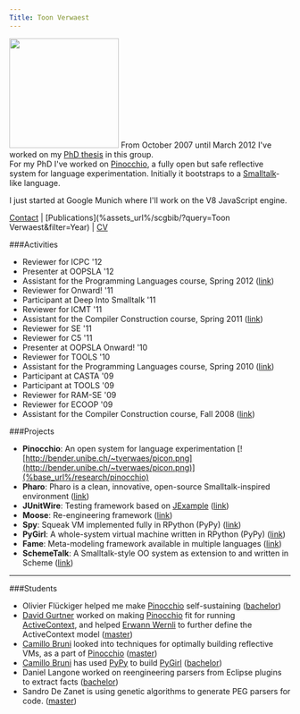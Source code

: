 ```yaml
---
Title: Toon Verwaest
---
```


<span class="passfoto" style="float: right"><img src="http://www.iam.unibe.ch/~verwaest/images/firenze.jpg" style="width: 14em"/>
From October 2007 until March 2012 I've worked on my [PhD thesis](http://scg.unibe.ch/scgbib?query=Verw12a&display=abstract) in this group.

For my PhD I've worked on [Pinocchio](%base_url%/research/pinocchio), a fully open but safe reflective system for language experimentation. Initially it bootstraps to a [Smalltalk](http://www.pharo-project.org)-like language.

I just started at Google Munich where I'll work on the V8 JavaScript engine.

[Contact](%base_url%/staff/toonverwaest/contact) | [Publications](%assets_url%/scgbib/?query=Toon Verwaest&filter=Year) | [CV](%base_url%/staff/toonverwaest/cv)

###Activities


-  Reviewer for ICPC '12
-  Presenter at OOPSLA '12
-  Assistant for the Programming Languages course, Spring 2012 ([link](%base_url%/teaching/pl))
-  Reviewer for Onward! '11
-  Participant at Deep Into Smalltalk '11
-  Reviewer for ICMT '11
-  Assistant for the Compiler Construction course, Spring 2011 ([link](%base_url%/teaching/archive/cc2011))
-  Reviewer for SE '11
-  Reviewer for C5 '11
-  Presenter at OOPSLA Onward! '10
-  Reviewer for TOOLS '10
-  Assistant for the Programming Languages course, Spring 2010 ([link](%base_url%/teaching/pl))
-  Participant at CASTA '09
-  Participant at TOOLS '09
-  Reviewer for RAM-SE '09
-  Reviewer for ECOOP '09
-  Assistant for the Compiler Construction course, Fall 2008 ([link](%base_url%/teaching/archive/cc2011))

###Projects

-  <b>Pinocchio</b>: An open system for language experimentation [![http://bender.unibe.ch/~tverwaes/picon.png](http://bender.unibe.ch/~tverwaes/picon.png)](%base_url%/research/pinocchio)
-  <b>Pharo</b>: Pharo is a clean, innovative, open-source Smalltalk-inspired environment ([link](http://www.pharo-project.org/))
-  <b>JUnitWire</b>: Testing framework based on [JExample](%base_url%/research/jexample) ([link](%base_url%/wiki/projects/archive/junitwire))
-  <b>Moose</b>: Re-engineering framework ([link](http://moose.unibe.ch))
-  <b>Spy</b>: Squeak VM implemented fully in RPython (PyPy) ([link](%base_url%/wiki/projects/archive/spy))
-  <b>PyGirl</b>: A whole-system virtual machine written in RPython (PyPy) ([link](%base_url%/wiki/projects/archive/pygirl))
-  <b>Fame</b>: Meta-modeling framework available in multiple languages ([link](%base_url%/wiki/projects/archive/fame))
-  <b>SchemeTalk</b>: A Smalltalk-style OO system as extension to and written in Scheme ([link](%base_url%/research/schemetalk))

---
###Students


-  Olivier Flückiger helped me make [Pinocchio](%base_url%/research/pinocchio) self-sustaining ([bachelor](%assets_url%/archive/projects/Flue11a.pdf))
-  [David Gurtner](%base_url%/wiki/alumni/DavidGurtner) worked on making [Pinocchio](%base_url%/research/pinocchio) fit for running [ActiveContext](%base_url%/research/ActiveContext), and helped [Erwann Wernli](%base_url%/staff/ewernli) to further define the ActiveContext model ([master](%assets_url%/archive/masters/Gurt11a.pdf))
-  [Camillo Bruni](%base_url%/wiki/alumni/camillobruni) looked into techniques for optimally building reflective VMs, as a part of [Pinocchio](%base_url%/research/pinocchio) ([master](%assets_url%/archive/masters/Brun11a.pdf))
-  [Camillo Bruni](%base_url%/wiki/alumni/camillobruni) has used [PyPy](http://codespeak.net/pypy/dist/pypy/doc/) to build [PyGirl](%base_url%/wiki/projects/archive/pygirl) ([bachelor](%assets_url%/archive/projects/Brun09b.pdf))
-  Daniel Langone worked on reengineering parsers from Eclipse plugins to extract facts ([bachelor](%assets_url%/archive/projects/Lang09a.pdf))
-  Sandro De Zanet is using genetic algorithms to generate PEG parsers for code. ([master](%assets_url%/archive/masters/DeZa09a.pdf))
